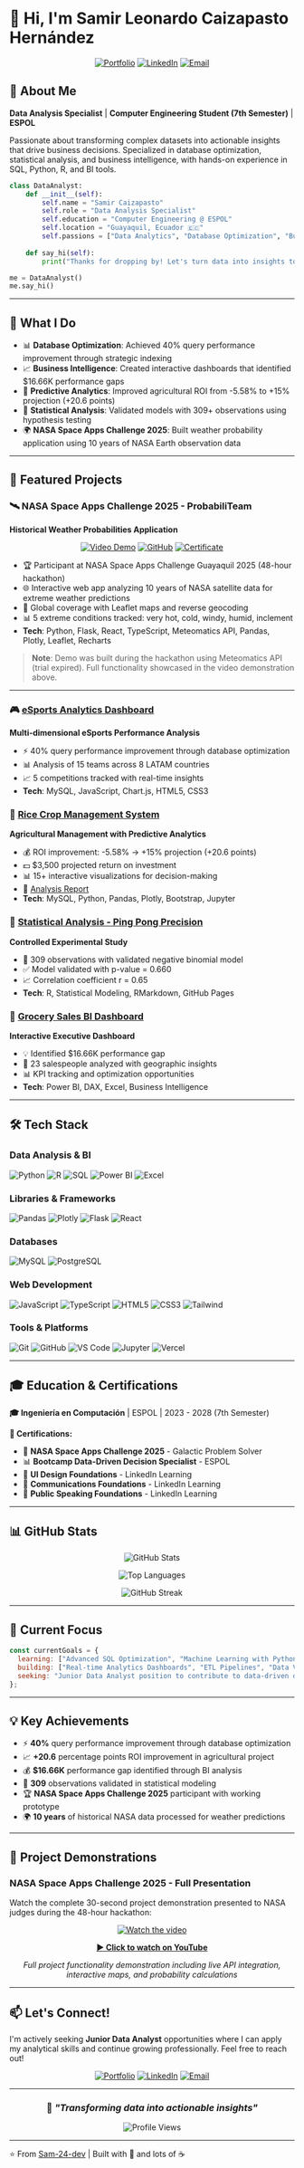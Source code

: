 # 👋 Hi, I'm Samir Leonardo Caizapasto Hernández

<div align="center">
  
[![Portfolio](https://img.shields.io/badge/Portfolio-00D4FF?style=for-the-badge&logo=vercel&logoColor=white)](https://portafolio-samir-tau.vercel.app/)
[![LinkedIn](https://img.shields.io/badge/LinkedIn-0077B5?style=for-the-badge&logo=linkedin&logoColor=white)](https://www.linkedin.com/in/samircaizapasto/)
[![Email](https://img.shields.io/badge/Email-D14836?style=for-the-badge&logo=gmail&logoColor=white)](mailto:samir.leonardo.caizapasto04@gmail.com)

</div>

## 🚀 About Me

**Data Analysis Specialist** | **Computer Engineering Student (7th Semester)** | **ESPOL**

Passionate about transforming complex datasets into actionable insights that drive business decisions. Specialized in database optimization, statistical analysis, and business intelligence, with hands-on experience in SQL, Python, R, and BI tools.

```python
class DataAnalyst:
    def __init__(self):
        self.name = "Samir Caizapasto"
        self.role = "Data Analysis Specialist"
        self.education = "Computer Engineering @ ESPOL"
        self.location = "Guayaquil, Ecuador 🇪🇨"
        self.passions = ["Data Analytics", "Database Optimization", "Business Intelligence"]
    
    def say_hi(self):
        print("Thanks for dropping by! Let's turn data into insights together.")

me = DataAnalyst()
me.say_hi()
```

---

## 🎯 What I Do

- 📊 **Database Optimization**: Achieved 40% query performance improvement through strategic indexing
- 📈 **Business Intelligence**: Created interactive dashboards that identified $16.66K performance gaps
- 🌾 **Predictive Analytics**: Improved agricultural ROI from -5.58% to +15% projection (+20.6 points)
- 🔬 **Statistical Analysis**: Validated models with 309+ observations using hypothesis testing
- 🌍 **NASA Space Apps Challenge 2025**: Built weather probability application using 10 years of NASA Earth observation data

---

## 💼 Featured Projects

### 🛰️ NASA Space Apps Challenge 2025 - ProbabiliTeam
**Historical Weather Probabilities Application**

<div align="center">

[![Video Demo](https://img.shields.io/badge/▶️_Video_Demo-Watch_on_YouTube-FF0000?style=for-the-badge&logo=youtube&logoColor=white)](https://www.youtube.com/watch?v=519T9N7JkZU)
[![GitHub](https://img.shields.io/badge/GitHub-View_Code-181717?style=for-the-badge&logo=github&logoColor=white)](https://github.com/JairPalaguachi/Probability)
[![Certificate](https://img.shields.io/badge/🏆_Certificate-Galactic_Problem_Solver-FCD116?style=for-the-badge)](https://portafolio-samir-tau.vercel.app/)

</div>

- 🏆 Participant at NASA Space Apps Challenge Guayaquil 2025 (48-hour hackathon)
- 🌐 Interactive web app analyzing 10 years of NASA satellite data for extreme weather predictions
- 📍 Global coverage with Leaflet maps and reverse geocoding
- 📊 5 extreme conditions tracked: very hot, cold, windy, humid, inclement
- **Tech**: Python, Flask, React, TypeScript, Meteomatics API, Pandas, Plotly, Leaflet, Recharts

> **Note**: Demo was built during the hackathon using Meteomatics API (trial expired). Full functionality showcased in the video demonstration above.

---

### 🎮 [eSports Analytics Dashboard](https://sam-24-dev.github.io/eSports-Analytics-Dashboard/)
**Multi-dimensional eSports Performance Analysis**
- ⚡ 40% query performance improvement through database optimization
- 📊 Analysis of 15 teams across 8 LATAM countries
- 📈 5 competitions tracked with real-time insights
- **Tech**: MySQL, JavaScript, Chart.js, HTML5, CSS3

### 🌾 [Rice Crop Management System](https://sam-24-dev.github.io/Sistema-Cultivo-Arroz/)
**Agricultural Management with Predictive Analytics**
- 💰 ROI improvement: -5.58% → +15% projection (+20.6 points)
- 💵 $3,500 projected return on investment
- 📊 15+ interactive visualizations for decision-making
- 📑 [Analysis Report](https://sam-24-dev.github.io/Analisis-Cultivo-Arroz/)
- **Tech**: MySQL, Python, Pandas, Plotly, Bootstrap, Jupyter

### 🏓 [Statistical Analysis - Ping Pong Precision](https://sam-24-dev.github.io/Analisis-Ping-Pong/)
**Controlled Experimental Study**
- 🔬 309 observations with validated negative binomial model
- ✅ Model validated with p-value = 0.660
- 📈 Correlation coefficient r = 0.65
- **Tech**: R, Statistical Modeling, RMarkdown, GitHub Pages

### 🛒 [Grocery Sales BI Dashboard](https://app.powerbi.com/view?r=eyJrIjoiOTk5YTE0MjItZTNiOC00ZmI0LWI1NDUtZDY2ZThjZTYxYmQ0IiwidCI6ImI3YWY4Y2FmLTgzZDgtNDY0NC04NWFlLTMxN2M1NDUyMjNjMSIsImMiOjR9)
**Interactive Executive Dashboard**
- 💡 Identified $16.66K performance gap
- 👥 23 salespeople analyzed with geographic insights
- 📊 KPI tracking and optimization opportunities
- **Tech**: Power BI, DAX, Excel, Business Intelligence

---

## 🛠️ Tech Stack

### **Data Analysis & BI**
![Python](https://img.shields.io/badge/Python-3776AB?style=flat&logo=python&logoColor=white)
![R](https://img.shields.io/badge/R-276DC3?style=flat&logo=r&logoColor=white)
![SQL](https://img.shields.io/badge/SQL-4479A1?style=flat&logo=mysql&logoColor=white)
![Power BI](https://img.shields.io/badge/Power_BI-F2C811?style=flat&logo=powerbi&logoColor=black)
![Excel](https://img.shields.io/badge/Excel-217346?style=flat&logo=microsoft-excel&logoColor=white)

### **Libraries & Frameworks**
![Pandas](https://img.shields.io/badge/Pandas-150458?style=flat&logo=pandas&logoColor=white)
![Plotly](https://img.shields.io/badge/Plotly-3F4F75?style=flat&logo=plotly&logoColor=white)
![Flask](https://img.shields.io/badge/Flask-000000?style=flat&logo=flask&logoColor=white)
![React](https://img.shields.io/badge/React-61DAFB?style=flat&logo=react&logoColor=black)

### **Databases**
![MySQL](https://img.shields.io/badge/MySQL-4479A1?style=flat&logo=mysql&logoColor=white)
![PostgreSQL](https://img.shields.io/badge/PostgreSQL-336791?style=flat&logo=postgresql&logoColor=white)

### **Web Development**
![JavaScript](https://img.shields.io/badge/JavaScript-F7DF1E?style=flat&logo=javascript&logoColor=black)
![TypeScript](https://img.shields.io/badge/TypeScript-3178C6?style=flat&logo=typescript&logoColor=white)
![HTML5](https://img.shields.io/badge/HTML5-E34F26?style=flat&logo=html5&logoColor=white)
![CSS3](https://img.shields.io/badge/CSS3-1572B6?style=flat&logo=css3&logoColor=white)
![Tailwind](https://img.shields.io/badge/Tailwind-38B2AC?style=flat&logo=tailwind-css&logoColor=white)

### **Tools & Platforms**
![Git](https://img.shields.io/badge/Git-F05032?style=flat&logo=git&logoColor=white)
![GitHub](https://img.shields.io/badge/GitHub-181717?style=flat&logo=github&logoColor=white)
![VS Code](https://img.shields.io/badge/VS_Code-007ACC?style=flat&logo=visual-studio-code&logoColor=white)
![Jupyter](https://img.shields.io/badge/Jupyter-F37626?style=flat&logo=jupyter&logoColor=white)
![Vercel](https://img.shields.io/badge/Vercel-000000?style=flat&logo=vercel&logoColor=white)

---

## 🎓 Education & Certifications

**🎓 Ingeniería en Computación** | ESPOL | 2023 - 2028 (7th Semester)

**📜 Certifications:**
- 🏅 **NASA Space Apps Challenge 2025** - Galactic Problem Solver
- 📊 **Bootcamp Data-Driven Decision Specialist** - ESPOL
- 🎨 **UI Design Foundations** - LinkedIn Learning
- 💬 **Communications Foundations** - LinkedIn Learning
- 🎤 **Public Speaking Foundations** - LinkedIn Learning

---

## 📊 GitHub Stats

<div align="center">

![GitHub Stats](https://github-readme-stats.vercel.app/api?username=Sam-24-dev&show_icons=true&theme=tokyonight&hide_border=true&count_private=true)

![Top Languages](https://github-readme-stats.vercel.app/api/top-langs/?username=Sam-24-dev&layout=compact&theme=tokyonight&hide_border=true)

![GitHub Streak](https://github-readme-streak-stats.herokuapp.com/?user=Sam-24-dev&theme=tokyonight&hide_border=true)

</div>

---

## 🎯 Current Focus

```javascript
const currentGoals = {
  learning: ["Advanced SQL Optimization", "Machine Learning with Python", "Cloud Platforms (AWS/Azure)"],
  building: ["Real-time Analytics Dashboards", "ETL Pipelines", "Data Visualization Tools"],
  seeking: "Junior Data Analyst position to contribute to data-driven decision making"
};
```

---

## 💡 Key Achievements

- ⚡ **40%** query performance improvement through database optimization
- 📈 **+20.6** percentage points ROI improvement in agricultural project
- 💰 **$16.66K** performance gap identified through BI analysis
- 🔬 **309** observations validated in statistical modeling
- 🏆 **NASA Space Apps Challenge 2025** participant with working prototype
- 🌍 **10 years** of historical NASA data processed for weather predictions

---

## 🎥 Project Demonstrations

### NASA Space Apps Challenge 2025 - Full Presentation

Watch the complete 30-second project demonstration presented to NASA judges during the 48-hour hackathon:

<div align="center">

[![Watch the video](https://img.youtube.com/vi/519T9N7JkZU/maxresdefault.jpg)](https://www.youtube.com/watch?v=519T9N7JkZU)

**[▶️ Click to watch on YouTube](https://www.youtube.com/watch?v=519T9N7JkZU)**

*Full project functionality demonstration including live API integration, interactive maps, and probability calculations*

</div>

---

## 📫 Let's Connect!

I'm actively seeking **Junior Data Analyst** opportunities where I can apply my analytical skills and continue growing professionally. Feel free to reach out!

<div align="center">

[![Portfolio](https://img.shields.io/badge/🌐_Portfolio-Visit_My_Work-00D4FF?style=for-the-badge)](https://portafolio-samir-tau.vercel.app/)
[![LinkedIn](https://img.shields.io/badge/💼_LinkedIn-Let's_Connect-0077B5?style=for-the-badge)](https://www.linkedin.com/in/samircaizapasto/)
[![Email](https://img.shields.io/badge/📧_Email-Get_In_Touch-D14836?style=for-the-badge)](mailto:samir.leonardo.caizapasto04@gmail.com)

</div>

---

<div align="center">

### 💭 *"Transforming data into actionable insights"*

![Profile Views](https://komarev.com/ghpvc/?username=Sam-24-dev&color=00D4FF&style=flat-square&label=Profile+Views)

</div>

---

⭐️ From [Sam-24-dev](https://github.com/Sam-24-dev) | Built with 💙 and lots of ☕
